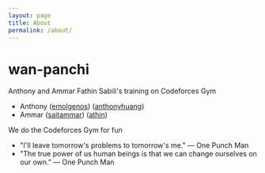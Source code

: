 ```yaml
---
layout: page
title: About
permalink: /about/
---
```


# wan-panchi

Anthony and Ammar Fathin Sabili's training on Codeforces Gym

- Anthony ([emolgenos](http://codeforces.com/profile/emolgenos)) ([anthonyhuang](https://www.hackerrank.com/anthonyhuang))
- Ammar ([saitammar](http://codeforces.com/profile/saitammar)) ([athin](https://www.hackerrank.com/athin))

We do the Codeforces Gym for fun

- "I'll leave tomorrow's problems to tomorrow's me." &mdash; One Punch Man
- "The true power of us human beings is that we can change ourselves on our own." &mdash; One Punch Man